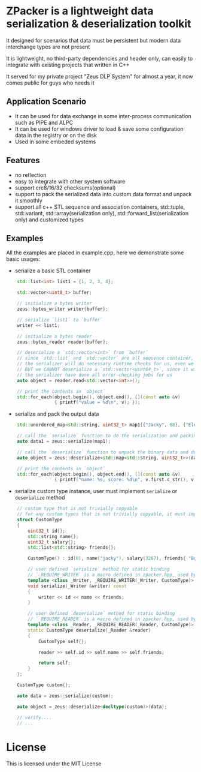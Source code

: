 # ZPacker is a lightweight data serialization & deserialization toolkit
It designed for scenarios that data must be persistent but modern data interchange types are not present

It is lightweight, no third-party dependencies and header only, can easily to integrate with existing projects that written in C++

It served for my private project "Zeus DLP System" for almost a year, it now comes public for guys who needs it

## Application Scenario
- It can be used for data exchange in some inter-process communication such as PIPE and ALPC
- It can be used for windows driver to load & save some configuration data in the registry or on the disk
- Used in some embeded systems

## Features
- no reflection
- easy to integrate with other system software
- support crc8/16/32 checksums(optional)
- support to pack the serialized data into custom data format and unpack it smoothly
- support all c++ STL sequence and association containers, std::tuple, std::variant, std::array(serialization only), std::forward_list(serialization only) and customized types

## Examples
All the examples are placed in example.cpp, here we demonstrate some basic usages:

- serialize a basic STL container
```C++
    std::list<int> list1 = {1, 2, 3, 4};

    std::vector<uint8_t> buffer;

    // initialize a bytes writer
    zeus::bytes_writer writer{buffer};

    // serialize `list1` to `buffer`
    writer << list1;

    // initialize a bytes reader
    zeus::bytes_reader reader{buffer};

    // deserialize a `std::vector<int>` from `buffer`
    // since `std::list` and `std::vector` are all sequence container, so the data type is compatible
    // the serializer will do necessary runtime checks for us, even we can deserialize out a `std::vector<uint8_t>` from `buffer` with no runtime error
    // BUT we CANNOT deserialize a `std::vector<uint64_t>`, since it will cause undefined error
    // the serializer have done all error-checking jobs for us
    auto object = reader.read<std::vector<int>>();

    // print the contents in `object`
    std::for_each(object.begin(), object.end(), [](const auto &v)
                  { printf("value = %d\n", v); });
```
- serialize and pack the output data
```C++
    std::unordered_map<std::string, uint32_t> map1{{"Jacky", 68}, {"Element", 97}, {"Bob", 45}};

    // call the `serialize` function to do the serialization and packing job
    auto data1 = zeus::serialize(map1);

    // call the `deserialize` function to unpack the binary data and deserialize into a new `object` of type `std::map<std::string, uint32_t>`
    auto object = zeus::deserialize<std::map<std::string, uint32_t>>(data1);

    // print the contents in `object`
    std::for_each(object.begin(), object.end(), [](const auto &v)
                  { printf("name: %s, score: %d\n", v.first.c_str(), v.second); });
```
- serialize custom type instance, user must implement `serialize` or `deserialize` method
```C++
    // custom type that is not trivially copyable
    // for any custom types that is not trivially copyable, it must implement `serialize` or `deserialize` method
    struct CustomType
    {
        uint32_t id{};
        std::string name{};
        uint32_t salary{};
        std::list<std::string> friends{};

        CustomType() : id(0), name("jacky"), salary(3267), friends{ "Bob", "Element" } {}

        // user defined `serialize` method for static binding
        // `_REQUIRE_WRITER` is a macro defined in zpacker.hpp, used by SFINAE
        template <class _Writer, _REQUIRE_WRITER(_Writer, CustomType)>
        void serialize(_Writer &writer) const
        {
            writer << id << name << friends;
        }

        // user defined `deserialize` method for static binding
        // `_REQUIRE_READER` is a macro defined in zpacker.hpp, used by SFINAE
        template <class _Reader, _REQUIRE_READER(_Reader, CustomType)>
        static CustomType deserialize(_Reader &reader)
        {
            CustomType self{};

            reader >> self.id >> self.name >> self.friends;

            return self;
        }
    };

    CustomType custom{};

    auto data = zeus::serialize(custom);

    auto object = zeus::deserialize<decltype(custom)>(data);

    // verify....
    // ...
```

# License
This is licensed under the MIT License